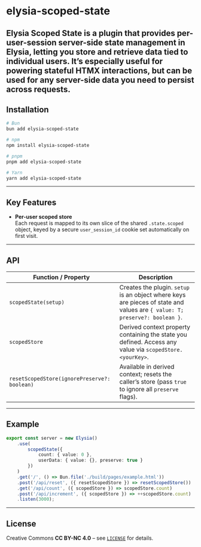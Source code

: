 # elysia-scoped-state

## Elysia Scoped State is a plugin that provides per-user-session server-side state management in Elysia, letting you store and retrieve data tied to individual users. It’s especially useful for powering stateful HTMX interactions, but can be used for any server-side data you need to persist across requests.

## Installation

```bash
# Bun
bun add elysia-scoped-state

# npm
npm install elysia-scoped-state

# pnpm
pnpm add elysia-scoped-state

# Yarn
yarn add elysia-scoped-state
```

---

## Key Features

- **Per-user scoped store**  
  Each request is mapped to its own slice of the shared `.state.scoped` object, keyed by a secure `user_session_id` cookie set automatically on first visit.

---

## API

| Function / Property                          | Description                                                                                                                |
| -------------------------------------------- | -------------------------------------------------------------------------------------------------------------------------- |
| `scopedState(setup)`                         | Creates the plugin. `setup` is an object where keys are pieces of state and values are `{ value: T; preserve?: boolean }`. |
| `scopedStore`                                | Derived context property containing the state you defined. Access any value via `scopedStore.<yourKey>`.                   |
| `resetScopedStore(ignorePreserve?: boolean)` | Available in derived context; resets the caller’s store (pass `true` to ignore all `preserve` flags).                      |

---

## Example

```ts
export const server = new Elysia()
	.use(
		scopedState({
			count: { value: 0 },
			userData: { value: {}, preserve: true }
		})
	)
	.get('/', () => Bun.file('./build/pages/example.html'))
	.post('/api/reset', ({ resetScopedStore }) => resetScopedStore())
	.get('/api/count', ({ scopedStore }) => scopedStore.count)
	.post('/api/increment', ({ scopedStore }) => ++scopedStore.count)
	.listen(3000);
```

---

## License

Creative Commons **CC BY-NC 4.0** – see [`LICENSE`](./LICENSE) for details.
